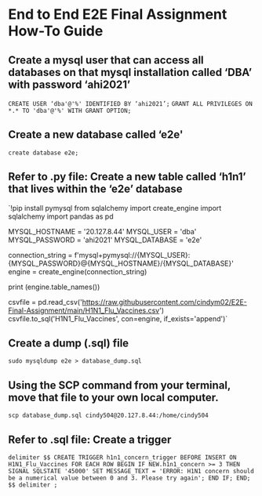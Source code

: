 # End to End E2E Final Assignment How-To Guide
 
## Create a mysql user that can access all databases on that mysql installation called ‘DBA’ with password ‘ahi2021’
`CREATE USER ‘dba'@'%' IDENTIFIED BY ‘ahi2021’;`
`GRANT ALL PRIVILEGES ON *.* TO 'dba'@'%' WITH GRANT OPTION;`

## Create a new database called ‘e2e'
`create database e2e;`
 
## Refer to .py file: Create a new table called ‘h1n1’ that lives within the ‘e2e’ database
`!pip install pymysql
from sqlalchemy import create_engine
import sqlalchemy
import pandas as pd

MYSQL_HOSTNAME = '20.127.8.44'
MYSQL_USER = 'dba'
MYSQL_PASSWORD = 'ahi2021'
MYSQL_DATABASE = 'e2e'

connection_string = f'mysql+pymysql://{MYSQL_USER}:{MYSQL_PASSWORD}@{MYSQL_HOSTNAME}/{MYSQL_DATABASE}'
engine = create_engine(connection_string)

print (engine.table_names())

csvfile = pd.read_csv('https://raw.githubusercontent.com/cindym02/E2E-Final-Assignment/main/H1N1_Flu_Vaccines.csv')
csvfile.to_sql('H1N1_Flu_Vaccines', con=engine, if_exists='append')`

## Create a dump (.sql) file
`sudo mysqldump e2e > database_dump.sql`

## Using the SCP command from your terminal, move that file to your own local computer.
`scp database_dump.sql cindy504@20.127.8.44:/home/cindy504`

## Refer to .sql file: Create a trigger
`delimiter $$
CREATE TRIGGER h1n1_concern_trigger BEFORE INSERT ON H1N1_Flu_Vaccines
FOR EACH ROW
BEGIN
	 IF NEW.h1n1_concern >= 3 THEN
	  	SIGNAL SQLSTATE '45000'
    SET MESSAGE_TEXT = 'ERROR: H1N1 concern should be a numerical value between 0 and 3. Please try again';
	 END IF;
END; $$
delimiter ;`

 
 
 
 
 
 
 
 
 
 
 

 
